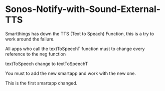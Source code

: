 # Sonos-Notify-with-Sound-External-TTS


Smartthings has down the TTS (Text to Speach) Function, this is a try to work around the failure.

All apps who call the textToSpeechT function must to change every reference to the neg function

textToSpeech  change to textToSpeechT

You must to add the new smartapp and work with the new one.

This is the first smartapp changed.
 
